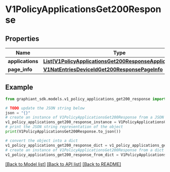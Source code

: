 # V1PolicyApplicationsGet200Response


## Properties

Name | Type | Description | Notes
------------ | ------------- | ------------- | -------------
**applications** | [**List[V1PolicyApplicationsGet200ResponseApplicationsInner]**](V1PolicyApplicationsGet200ResponseApplicationsInner.md) |  | [optional] 
**page_info** | [**V1NatEntriesDeviceIdGet200ResponsePageInfo**](V1NatEntriesDeviceIdGet200ResponsePageInfo.md) |  | [optional] 

## Example

```python
from graphiant_sdk.models.v1_policy_applications_get200_response import V1PolicyApplicationsGet200Response

# TODO update the JSON string below
json = "{}"
# create an instance of V1PolicyApplicationsGet200Response from a JSON string
v1_policy_applications_get200_response_instance = V1PolicyApplicationsGet200Response.from_json(json)
# print the JSON string representation of the object
print(V1PolicyApplicationsGet200Response.to_json())

# convert the object into a dict
v1_policy_applications_get200_response_dict = v1_policy_applications_get200_response_instance.to_dict()
# create an instance of V1PolicyApplicationsGet200Response from a dict
v1_policy_applications_get200_response_from_dict = V1PolicyApplicationsGet200Response.from_dict(v1_policy_applications_get200_response_dict)
```
[[Back to Model list]](../README.md#documentation-for-models) [[Back to API list]](../README.md#documentation-for-api-endpoints) [[Back to README]](../README.md)


